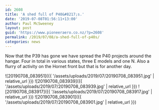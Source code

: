```yaml
---
id: 2608
title: 'A shed full of P40&#8217;s.'
date: '2019-07-08T01:56:11+13:00'
author: Paul McSweeney
layout: post
guid: 'https://www.pioneeraero.co.nz/?p=2608'
permalink: /2019/07/08/a-shed-full-of-p40s/
categories: news
---
```


Now that the P39 has gone we have spread the P40 projects around the hangar. Four in total in various states, three E models and one N. Also a flurry of activity on the Hornet front but that is for another day.

![20190708_083951]({{ '/assets/uploads/2019/07/20190708_083951.jpg' | relative_url }})
![20190708_083939]({{ '/assets/uploads/2019/07/20190708_083939.jpg' | relative_url }})
![20190708_083917]({{ '/assets/uploads/2019/07/20190708_083917.jpg' | relative_url }})
![20190708_083901]({{ '/assets/uploads/2019/07/20190708_083901.jpg' | relative_url }})

